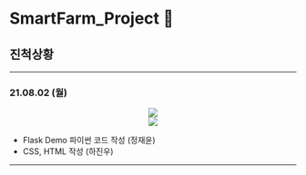 # SmartFarm_Project 🌱

## 진척상황

---

### 21.08.02 (월)

<p align="center">
    <img src="images/210802_smartfarm_demo_01.JPG"><br/>
    <img src="images/210802_smartfarm_demo_02.JPG"><br/>
    <span><b></b></span>
</p>

- Flask Demo 파이썬 코드 작성 (정재윤)<br/>
- CSS, HTML 작성 (하진우)<br/>

---
